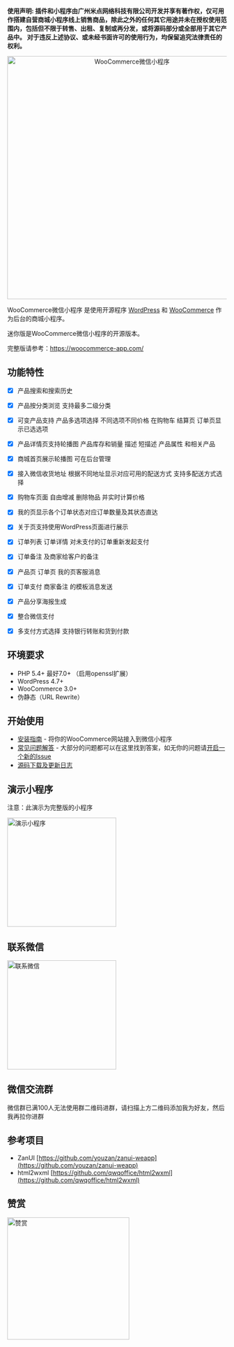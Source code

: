 **使用声明: 插件和小程序由广州米点网络科技有限公司开发并享有著作权，仅可用作搭建自营商城小程序线上销售商品，除此之外的任何其它用途并未在授权使用范围内，包括但不限于转售、出租、复制或再分发，或将源码部分或全部用于其它产品中。
对于违反上述协议、或未经书面许可的使用行为，均保留追究法律责任的权利。**
<p align="center">
	<img src="https://images.gitee.com/uploads/images/2019/1230/171057_96cb8e6b_772323.png" alt="WooCommerce微信小程序" title="WooCommerce微信小程序" width="557"/>
</p>


WooCommerce微信小程序 是使用开源程序 [WordPress](https://wordpress.org/) 和 [WooCommerce](https://woocommerce.com/) 作为后台的商城小程序。

迷你版是WooCommerce微信小程序的开源版本。

完整版请参考：https://woocommerce-app.com/

## 功能特性

- [x] 产品搜索和搜索历史
- [x] 产品按分类浏览 支持最多二级分类
- [x] 可变产品支持 产品多选项选择 不同选项不同价格 在购物车 结算页 订单页显示已选选项
- [x] 产品详情页支持轮播图 产品库存和销量 描述 短描述 产品属性 和相关产品
- [x] 商城首页展示轮播图 可在后台管理
- [x] 接入微信收货地址 根据不同地址显示对应可用的配送方式 支持多配送方式选择
- [x] 购物车页面 自由增减 删除物品 并实时计算价格
- [x] 我的页显示各个订单状态对应订单数量及其状态直达
- [x] 关于页支持使用WordPress页面进行展示
- [x] 订单列表 订单详情 对未支付的订单重新发起支付
- [x] 订单备注 及商家给客户的备注
- [x] 产品页 订单页 我的页客服消息
- [x] 订单支付 商家备注 的模板消息发送
- [x] 产品分享海报生成
- [x] 整合微信支付
- [x] 多支付方式选择 支持银行转账和货到付款


## 环境要求

- PHP 5.4+ 最好7.0+ （启用openssl扩展）
- WordPress 4.7+
- WooCommerce 3.0+
- 伪静态（URL Rewrite）

## 开始使用

* [安装指南](https://gitee.com/qwqoffice/woocommerce-to-wechatapp-mini/wikis/Installation-Guide) - 将你的WooCommerce网站接入到微信小程序
* [常见问题解答](https://gitee.com/qwqoffice/woocommerce-to-wechatapp-mini/wikis/FAQ) - 大部分的问题都可以在这里找到答案，如无你的问题请[开启一个新的Issue](https://gitee.com/qwqoffice/woocommerce-to-wechatapp-mini/issues/new)
* [源码下载及更新日志](https://gitee.com/qwqoffice/woocommerce-to-wechatapp-mini/releases)

## 演示小程序

注意：此演示为完整版的小程序

<img src="https://images.gitee.com/uploads/images/2019/1230/171057_b6ac235c_772323.jpeg" alt="演示小程序" title="演示小程序" width="250"/>

## 联系微信

<img src="https://images.gitee.com/uploads/images/2019/1230/171057_7142d72d_772323.jpeg" alt="联系微信" title="联系微信" width="250"/>

## 微信交流群

微信群已满100人无法使用群二维码进群，请扫描上方二维码添加我为好友，然后我再拉你进群

## 参考项目

* ZanUI [https://github.com/youzan/zanui-weapp](https://github.com/youzan/zanui-weapp)
* html2wxml [https://github.com/qwqoffice/html2wxml](https://github.com/qwqoffice/html2wxml)

## 赞赏

<img src="https://images.gitee.com/uploads/images/2019/1230/171057_900c90d4_772323.png" alt="赞赏" title="赞赏" width="280"/>

